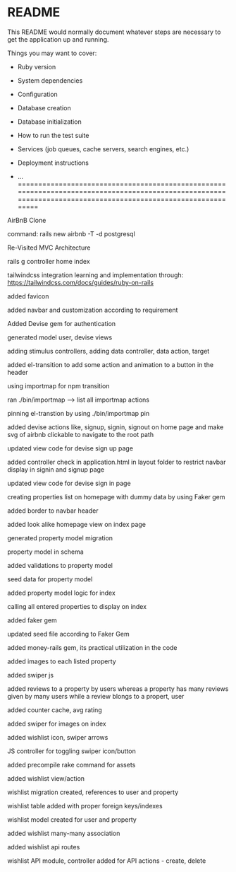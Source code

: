 # README

This README would normally document whatever steps are necessary to get the
application up and running.

Things you may want to cover:

* Ruby version

* System dependencies

* Configuration

* Database creation

* Database initialization

* How to run the test suite

* Services (job queues, cache servers, search engines, etc.)

* Deployment instructions

* ...
==============================================================================================================================================================

AirBnB Clone

command: rails new airbnb -T -d postgresql

Re-Visited MVC Architecture 

rails g controller home index

tailwindcss integration learning and implementation through: https://tailwindcss.com/docs/guides/ruby-on-rails

added favicon

added navbar and customization according to requirement

Added Devise gem for authentication

generated model user, devise views

adding stimulus controllers, adding data controller, data action, target

added el-transition to add some action and animation to a button in the header

using importmap for npm transition

ran ./bin/importmap  --> list all importmap actions

pinning el-transtion by using ./bin/importmap pin

added devise actions like, signup, signin, signout on home page and make svg of airbnb clickable to navigate to the root path

updated view code for devise sign up page

added controller check in application.html in layout folder to restrict navbar display in signin and signup page

updated view code for devise sign in page   

creating properties list on homepage with dummy data by using Faker gem

added border to navbar header

added look alike homepage view on index page

generated property model migration

property model in schema

added validations to property model

seed data for property model

added property model logic for index

calling all entered properties to display on index

added faker gem

updated seed file according to Faker Gem

added money-rails gem, its practical utilization in the code

added images to each listed property

added swiper js

added reviews to a property by users whereas a property has many reviews given by many users while a review blongs to a propert, user

added counter cache, avg rating

added swiper for images on index

added wishlist icon, swiper arrows

JS controller for toggling swiper icon/button

added precompile rake command for assets

added wishlist view/action

wishlist migration created, references to user and property

wishlist table added with proper foreign keys/indexes

wishlist model created for user and property

added wishlist many-many association

added wishlist api routes

wishlist API module, controller added for API actions - create, delete
